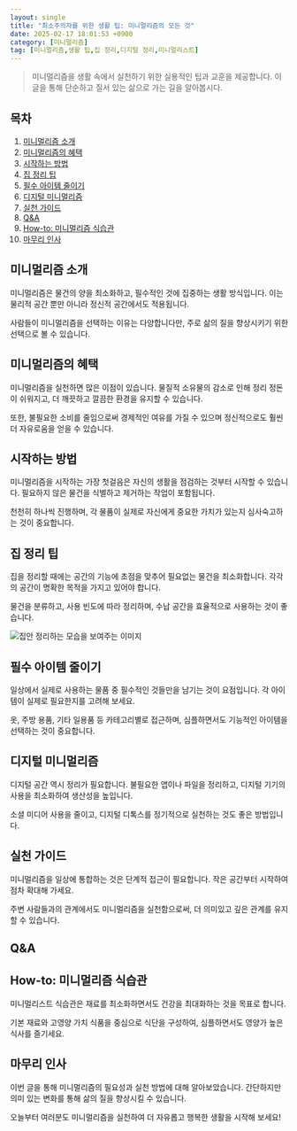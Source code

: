 ```yaml
---
layout: single
title: "최소주의자를 위한 생활 팁: 미니멀리즘의 모든 것"
date: 2025-02-17 18:01:53 +0900
category: [미니멀리즘]
tag: [미니멀리즘,생활 팁,집 정리,디지털 정리,미니멀리스트]
---
```

  
> 미니멀리즘을 생활 속에서 실천하기 위한 실용적인 팁과 교훈을 제공합니다. 이 글을 통해 단순하고 질서 있는 삶으로 가는 길을 알아봅시다.

## 목차
1. [미니멀리즘 소개](#미니멀리즘-소개)
2. [미니멀리즘의 혜택](#미니멀리즘의-혜택)
3. [시작하는 방법](#시작하는-방법)
4. [집 정리 팁](#집-정리-팁)
5. [필수 아이템 줄이기](#필수-아이템-줄이기)
6. [디지털 미니멀리즘](#디지털-미니멀리즘)
7. [실천 가이드](#실천-가이드)
8. [Q&A](#qa)
9. [How-to: 미니멀리즘 식습관](#how-to-미니멀리즘-식습관)
10. [마무리 인사](#마무리-인사)

## 미니멀리즘 소개

미니멀리즘은 물건의 양을 최소화하고, 필수적인 것에 집중하는 생활 방식입니다. 이는 물리적 공간 뿐만 아니라 정신적 공간에서도 적용됩니다.


사람들이 미니멀리즘을 선택하는 이유는 다양합니다만, 주로 삶의 질을 향상시키기 위한 선택으로 볼 수 있습니다.



## 미니멀리즘의 혜택

미니멀리즘을 실천하면 많은 이점이 있습니다. 물질적 소유물의 감소로 인해 정리 정돈이 쉬워지고, 더 깨끗하고 깔끔한 환경을 유지할 수 있습니다.


또한, 불필요한 소비를 줄임으로써 경제적인 여유를 가질 수 있으며 정신적으로도 훨씬 더 자유로움을 얻을 수 있습니다.



## 시작하는 방법

미니멀리즘을 시작하는 가장 첫걸음은 자신의 생활을 점검하는 것부터 시작할 수 있습니다. 필요하지 않은 물건을 식별하고 제거하는 작업이 포함됩니다.


천천히 하나씩 진행하며, 각 물품이 실제로 자신에게 중요한 가치가 있는지 심사숙고하는 것이 중요합니다.



## 집 정리 팁

집을 정리할 때에는 공간의 기능에 초점을 맞추어 필요없는 물건을 최소화합니다. 각각의 공간이 명확한 목적을 가지고 있어야 합니다.


물건을 분류하고, 사용 빈도에 따라 정리하며, 수납 공간을 효율적으로 사용하는 것이 좋습니다.


![집안 정리하는 모습을 보여주는 이미지](undefined)



## 필수 아이템 줄이기

일상에서 실제로 사용하는 물품 중 필수적인 것들만을 남기는 것이 요점입니다. 각 아이템이 실제로 필요한지를 고려해 보세요.


옷, 주방 용품, 기타 일용품 등 카테고리별로 접근하며, 심플하면서도 기능적인 아이템을 선택하는 것이 중요합니다.



## 디지털 미니멀리즘

디지털 공간 역시 정리가 필요합니다. 불필요한 앱이나 파일을 정리하고, 디지털 기기의 사용을 최소화하여 생산성을 높입니다.


소셜 미디어 사용을 줄이고, 디지털 디톡스를 정기적으로 실천하는 것도 좋은 방법입니다.



## 실천 가이드

미니멀리즘을 일상에 통합하는 것은 단계적 접근이 필요합니다. 작은 공간부터 시작하여 점차 확대해 가세요.


주변 사람들과의 관계에서도 미니멀리즘을 실천함으로써, 더 의미있고 깊은 관계를 유지할 수 있습니다.



## Q&A


## How-to: 미니멀리즘 식습관

미니멀리스트 식습관은 재료를 최소화하면서도 건강을 최대화하는 것을 목표로 합니다.


기본 재료와 고영양 가치 식품을 중심으로 식단을 구성하여, 심플하면서도 영양가 높은 식사를 즐기세요.



## 마무리 인사

이번 글을 통해 미니멀리즘의 필요성과 실천 방법에 대해 알아보았습니다. 간단하지만 의미 있는 변화를 통해 삶의 질을 향상시킬 수 있습니다.


오늘부터 여러분도 미니멀리즘을 실천하여 더 자유롭고 행복한 생활을 시작해 보세요!

